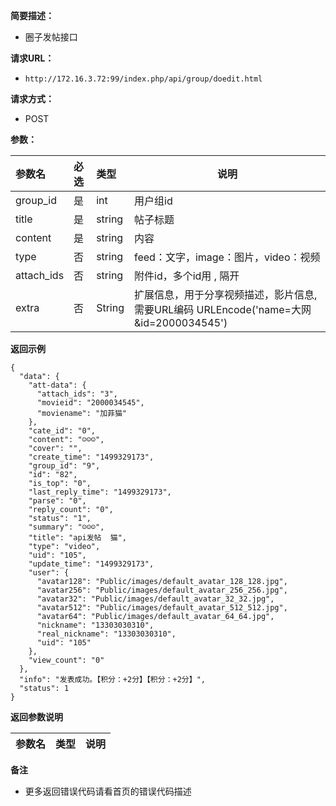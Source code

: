 **简要描述：** 

- 圈子发帖接口

**请求URL：** 
- ` http://172.16.3.72:99/index.php/api/group/doedit.html `
  
**请求方式：**
- POST 

**参数：** 

|参数名|必选|类型|说明|
|:----    |:---|:----- |-----   |
|group_id |是  |int |用户组id   |
|title |是  |string |帖子标题   |
|content |是  |string |内容   |
|type |否  |string |feed：文字，image：图片，video：视频   |
| attach_ids |否|string|附件id，多个id用 , 隔开   |
|extra     |否  |String | 扩展信息，用于分享视频描述，影片信息,需要URL编码 URLEncode('name=大网&id=2000034545')     |

 **返回示例**

``` 
{
  "data": {
    "att-data": {
      "attach_ids": "3",
      "movieid": "2000034545",
      "moviename": "加菲猫"
    },
    "cate_id": "0",
    "content": "☺☺☺",
    "cover": "",
    "create_time": "1499329173",
    "group_id": "9",
    "id": "82",
    "is_top": "0",
    "last_reply_time": "1499329173",
    "parse": "0",
    "reply_count": "0",
    "status": "1",
    "summary": "☺☺☺",
    "title": "api发帖  猫",
    "type": "video",
    "uid": "105",
    "update_time": "1499329173",
    "user": {
      "avatar128": "Public/images/default_avatar_128_128.jpg",
      "avatar256": "Public/images/default_avatar_256_256.jpg",
      "avatar32": "Public/images/default_avatar_32_32.jpg",
      "avatar512": "Public/images/default_avatar_512_512.jpg",
      "avatar64": "Public/images/default_avatar_64_64.jpg",
      "nickname": "13303030310",
      "real_nickname": "13303030310",
      "uid": "105"
    },
    "view_count": "0"
  },
  "info": "发表成功。【积分：+2分】【积分：+2分】",
  "status": 1
}
```

 **返回参数说明** 

|参数名|类型|说明|
|:-----  |:-----|-----                           |

 **备注** 

- 更多返回错误代码请看首页的错误代码描述
